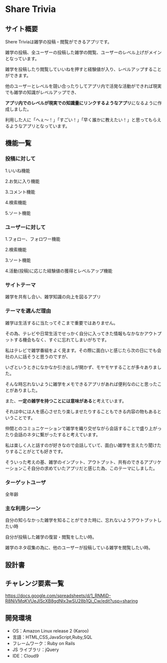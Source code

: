 # Share Trivia


## サイト概要

Shere Triviaは雑学の投稿・閲覧ができるアプリです。

雑学の投稿、全ユーザーの投稿した雑学の閲覧、ユーザーのレベル上げがメインとなっています。

雑学を投稿したり閲覧していいねを押すと経験値が入り、レベルアップすることができます。

他のユーザーとレベルを競い合ったりしてアプリ内で活発な活動ができれば現実でも雑学の知識がレベルアップでき、

**アプリ内でのレベルが現実での知識量にリンクするようなアプリ**になるように作成しました。

利用した人に「へぇ〜！」「すごい！」「早く誰かに教えたい！」と思ってもらえるようなアプリとなっています。

## 機能一覧

### 投稿に対して

1.いいね機能

2.お気に入り機能

3.コメント機能

4.検索機能

5.ソート機能

### ユーザーに対して

1.フォロー、フォロワー機能

2.検索機能

3.ソート機能

4.活動(投稿)に応じた経験値の獲得とレベルアップ機能


### サイトテーマ

雑学を共有し合い、雑学知識の向上を図るアプリ

### テーマを選んだ理由

雑学は生活するに当たってそこまで重要ではありません。

その為、テレビや日常生活でせっかく自分に入ってきた情報もなかなかアウトプットする機会もなく、すぐに忘れてしまいがちです。

私はテレビで雑学番組をよく見ます。その際に面白いと感じたら次の日にでも会社の人に話そうと思うのですが、

いざというときになかなか引き出しが開かず、モヤモヤすることが多々ありました。

そんな時忘れないように雑学をメモできるアプリがあれば便利なのにと思ったことがありました。

また、**一定の雑学を持つことには意味がある**と考えています。

それは中には人を感心させたり楽しませたりすることもできる内容の物もあるということです。

仲間とのコミュニケーションで雑学を織り交ぜながら会話することで盛り上がったり会話のネタに繋がったすると考えています。

私は楽しく人と話すのが好きなので会話していて、面白い雑学を言えたり聞けたりすることがとても好きです。

そういった考えの基、雑学のインプット、アウトプット、共有のできるアプリケーションこそ自分の求めていたアプリだと感じた為、このテーマにしました。


### ターゲットユーザ

全年齢


### 主な利用シーン

自分の知らなかった雑学を知ることができた時に、忘れないようアウトプットしたい時

自分が投稿した雑学の復習・閲覧をしたい時。

雑学のネタ収集の為に、他のユーザーが投稿している雑学を閲覧したい時。


## 設計書


## チャレンジ要素一覧

https://docs.google.com/spreadsheets/d/1_RNMiD-R8NiVMqKVUeJIScXB8gdNIx3wSU28b1Qj_Cw/edit?usp=sharing


## 開発環境

- OS：Amazon Linux release 2 (Karoo)
- 言語：HTML,CSS,JavaScript,Ruby,SQL
- フレームワーク：Ruby on Rails
- JS ライブラリ：jQuery
- IDE：Cloud9
